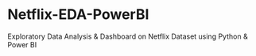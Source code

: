 # Netflix-EDA-PowerBI
Exploratory Data Analysis &amp; Dashboard on Netflix Dataset using Python &amp; Power BI
